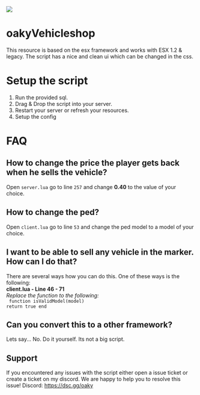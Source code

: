 <img src="https://oaky.dev/vehicleshop2.png">

# oakyVehicleshop
This resource is based on the esx framework and works with ESX 1.2 & legacy. The script has a nice and clean ui which can be changed in the css. 


# Setup the script

1. Run the provided sql.
2. Drag & Drop the script into your server.
3. Restart your server or refresh your resources.
4. Setup the config

# FAQ
## How to change the price the player gets back when he sells the vehicle?
Open <code>server.lua</code> go to line <code>257</code> and change <b>0.40</b> to the value of your choice.

## How to change the ped?
Open <code>client.lua</code> go to line <code>53</code> and change the ped model to a model of your choice.

## I want to be able to sell any vehicle in the marker. How can I do that?
There are several ways how you can do this. One of these ways is the following:<br>
<b>client.lua - Line 46 - 71</b><br>
<i>Replace the function to the following:</i><br>
<code>
 function isValidModel(model)
  return true 
 end
</code>

## Can you convert this to a other framework?
Lets say... No. Do it yourself. Its not a big script.

## Support
If you encountered any issues with the script either open a issue ticket or create a ticket on my discord. We are happy to help you to resolve this issue!
Discord: https://dsc.gg/oaky
